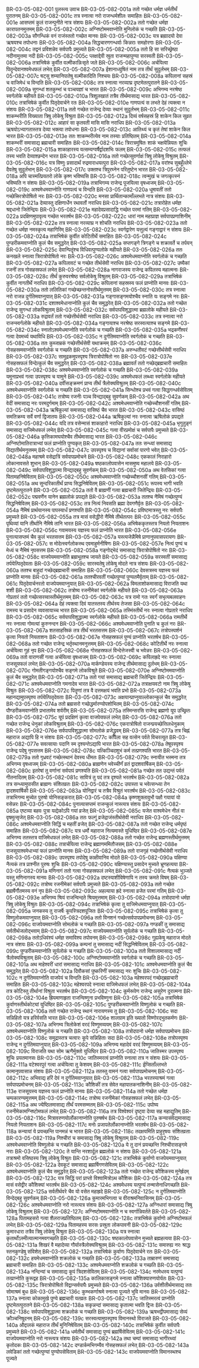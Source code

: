 BR-03-05-082-001	पुलस्त्य उवाच
BR-03-05-082-001a	ततो गच्छेत धर्मज्ञ धर्मतीर्थं पुरातनम्
BR-03-05-082-001c	तत्र स्नात्वा नरो राजन्धर्मशीलः समाहितः
BR-03-05-082-001e	आसप्तमं कुलं राजन्पुनीते नात्र संशयः
BR-03-05-082-002a	ततो गच्छेत धर्मज्ञ कारापतनमुत्तमम्
BR-03-05-082-002c	अग्निष्टोममवाप्नोति मुनिलोकं च गच्छति
BR-03-05-082-003a	सौगन्धिकं वनं राजंस्ततो गच्छेत मानवः
BR-03-05-082-003c	यत्र ब्रह्मादयो देवा ऋषयश्च तपोधनाः
BR-03-05-082-004a	सिद्धचारणगन्धर्वाः किन्नराः समहोरगाः
BR-03-05-082-004c	तद्वनं प्रविशन्नेव सर्वपापैः प्रमुच्यते
BR-03-05-082-005a	ततो हि सा सरिच्छ्रेष्ठा नदीनामुत्तमा नदी
BR-03-05-082-005c	प्लक्षाद्देवी स्रुता राजन्महापुण्या सरस्वती
BR-03-05-082-006a	तत्राभिषेकं कुर्वीत वल्मीकान्निःसृते जले
BR-03-05-082-006c	अर्चयित्वा पितॄन्देवानश्वमेधफलं लभेत्
BR-03-05-082-007a	ईशानाध्युषितं नाम तत्र तीर्थं सुदुर्लभम्
BR-03-05-082-007c	षट्सु शम्यानिपातेषु वल्मीकादिति निश्चयः
BR-03-05-082-008a	कपिलानां सहस्रं च वाजिमेधं च विन्दति
BR-03-05-082-008c	तत्र स्नात्वा नरव्याघ्र दृष्टमेतत्पुरातने
BR-03-05-082-009a	सुगन्धां शतकुम्भां च पञ्चयज्ञां च भारत
BR-03-05-082-009c	अभिगम्य नरश्रेष्ठ स्वर्गलोके महीयते
BR-03-05-082-010a	त्रिशूलखातं तत्रैव तीर्थमासाद्य भारत
BR-03-05-082-010c	तत्राभिषेकं कुर्वीत पितृदेवार्चने रतः
BR-03-05-082-010e	गाणपत्यं स लभते देहं त्यक्त्वा न संशयः
BR-03-05-082-011a	ततो गच्छेत राजेन्द्र देव्याः स्थानं सुदुर्लभम्
BR-03-05-082-011c	शाकम्भरीति विख्याता त्रिषु लोकेषु विश्रुता
BR-03-05-082-012a	दिव्यं वर्षसहस्रं हि शाकेन किल सुव्रत
BR-03-05-082-012c	आहारं सा कृतवती मासि मासि नराधिप
BR-03-05-082-013a	ऋषयोऽभ्यागतास्तत्र देव्या भक्त्या तपोधनाः
BR-03-05-082-013c	आतिथ्यं च कृतं तेषां शाकेन किल भारत
BR-03-05-082-013e	ततः शाकम्भरीत्येव नाम तस्याः प्रतिष्ठितम्
BR-03-05-082-014a	शाकम्भरीं समासाद्य ब्रह्मचारी समाहितः
BR-03-05-082-014c	त्रिरात्रमुषितः शाकं भक्षयेन्नियतः शुचिः
BR-03-05-082-015a	शाकाहारस्य यत्सम्यग्वर्षैर्द्वादशभिः फलम्
BR-03-05-082-015c	तत्फलं तस्य भवति देव्याश्छन्देन भारत
BR-03-05-082-016a	ततो गच्छेत्सुवर्णाक्षं त्रिषु लोकेषु विश्रुतम्
BR-03-05-082-016c	यत्र विष्णुः प्रसादार्थं रुद्रमाराधयत्पुरा
BR-03-05-082-017a	वरांश्च सुबहूँल्लेभे दैवतेषु सुदुर्लभान्
BR-03-05-082-017c	उक्तश्च त्रिपुरघ्नेन परितुष्टेन भारत
BR-03-05-082-018a	अपि चास्मत्प्रियतरो लोके कृष्ण भविष्यसि
BR-03-05-082-018c	त्वन्मुखं च जगत्कृत्स्नं भविष्यति न संशयः
BR-03-05-082-019a	तत्राभिगम्य राजेन्द्र पूजयित्वा वृषध्वजम्
BR-03-05-082-019c	अश्वमेधमवाप्नोति गाणपत्यं च विन्दति
BR-03-05-082-020a	धूमावतीं ततो गच्छेत्त्रिरत्रोपोषितो नरः
BR-03-05-082-020c	मनसा प्रार्थितान्कामाँल्लभते नात्र संशयः
BR-03-05-082-021a	देव्यास्तु दक्षिणार्धेन रथावर्तो नराधिप
BR-03-05-082-021c	तत्रारोहेत धर्मज्ञ श्रद्दधानो जितेन्द्रियः
BR-03-05-082-021e	महादेवप्रसादाद्धि गच्छेत परमां गतिम्
BR-03-05-082-022a	प्रदक्षिणमुपावृत्य गच्छेत भरतर्षभ
BR-03-05-082-022c	धारां नाम महाप्राज्ञ सर्वपापप्रणाशिनीम्
BR-03-05-082-022e	तत्र स्नात्वा नरव्याघ्र न शोचति नराधिप
BR-03-05-082-023a	ततो गच्छेत धर्मज्ञ नमस्कृत्य महागिरिम्
BR-03-05-082-023c	स्वर्गद्वारेण यत्तुल्यं गङ्गाद्वारं न संशयः
BR-03-05-082-024a	तत्राभिषेकं कुर्वीत कोटितीर्थे समाहितः
BR-03-05-082-024c	पुण्डरीकमवाप्नोति कुलं चैव समुद्धरेत्
BR-03-05-082-025a	सप्तगङ्गे त्रिगङ्गे च शक्रावर्ते च तर्पयन्
BR-03-05-082-025c	देवान्पितॄंश्च विधिवत्पुण्यलोके महीयते
BR-03-05-082-026a	ततः कनखले स्नात्वा त्रिरात्रोपोषितो नरः
BR-03-05-082-026c	अश्वमेधमवाप्नोति स्वर्गलोकं च गच्छति
BR-03-05-082-027a	कपिलावटं च गच्छेत तीर्थसेवी नराधिप
BR-03-05-082-027c	उष्यैकां रजनीं तत्र गोसहस्रफलं लभेत्
BR-03-05-082-028a	नागराजस्य राजेन्द्र कपिलस्य महात्मनाः
BR-03-05-082-028c	तीर्थं कुरुवरश्रेष्ठ सर्वलोकेषु विश्रुतम्
BR-03-05-082-029a	तत्राभिषेकं कुर्वीत नागतीर्थे नराधिप
BR-03-05-082-029c	कपिलानां सहस्रस्य फलं प्राप्नोति मानवः
BR-03-05-082-030a	ततो ललितिकां गच्छेच्छन्तनोस्तीर्थमुत्तमम्
BR-03-05-082-030c	तत्र स्नात्वा नरो राजन्न दुर्गतिमवाप्नुयात्
BR-03-05-082-031a	गङ्गासङ्गमयोश्चैव स्नाति यः सङ्गमे नरः
BR-03-05-082-031c	दशाश्वमेधानाप्नोति कुलं चैव समुद्धरेत्
BR-03-05-082-032a	ततो गच्छेत राजेन्द्र सुगन्धां लोकविश्रुताम्
BR-03-05-082-032c	सर्वपापविशुद्धात्मा ब्रह्मलोके महीयते
BR-03-05-082-033a	रुद्रावर्तं ततो गच्छेत्तीर्थसेवी नराधिप
BR-03-05-082-033c	तत्र स्नात्वा नरो राजन्स्वर्गलोके महीयते
BR-03-05-082-034a	गङ्गायाश्च नरश्रेष्ठ सरस्वत्याश्च सङ्गमे
BR-03-05-082-034c	स्नातोऽश्वमेधमाप्नोति स्वर्गलोकं च गच्छति
BR-03-05-082-035a	भद्रकर्णेश्वरं गत्वा देवमर्च्य यथाविधि
BR-03-05-082-035c	न दुर्गतिमवाप्नोति स्वर्गलोकं च गच्छति
BR-03-05-082-036a	ततः कुब्जाम्रकं गच्छेत्तीर्थसेवी यथाक्रमम्
BR-03-05-082-036c	गोसहस्रमवाप्नोति स्वर्गलोकं च गच्छति
BR-03-05-082-037a	अरुन्धतीवटं गच्छेत्तीर्थसेवी नराधिप
BR-03-05-082-037c	सामुद्रकमुपस्पृश्य त्रिरात्रोपोषितो नरः
BR-03-05-082-037e	गोसहस्रफलं विन्देत्कुलं चैव समुद्धरेत्
BR-03-05-082-038a	ब्रह्मावर्तं ततो गच्छेद्ब्रह्मचारी समाहितः
BR-03-05-082-038c	अश्वमेधमवाप्नोति स्वर्गलोकं च गच्छति
BR-03-05-082-039a	यमुनाप्रभवं गत्वा उपस्पृश्य च यामुने
BR-03-05-082-039c	अश्वमेधफलं लब्ध्वा स्वर्गलोके महीयते
BR-03-05-082-040a	दर्वीसङ्क्रमणं प्राप्य तीर्थं त्रैलोक्यविश्रुतम्
BR-03-05-082-040c	अश्वमेधमवाप्नोति स्वर्गलोकं च गच्छति
BR-03-05-082-041a	सिन्धोश्च प्रभवं गत्वा सिद्धगन्धर्वसेवितम्
BR-03-05-082-041c	तत्रोष्य रजनीः पञ्च विन्द्याद्बहु सुवर्णकम्
BR-03-05-082-042a	अथ वेदीं समासाद्य नरः परमदुर्गमाम्
BR-03-05-082-042c	अश्वमेधमवाप्नोति गच्छेच्चौशनसीं गतिम्
BR-03-05-082-043a	ऋषिकुल्यां समासाद्य वासिष्ठं चैव भारत
BR-03-05-082-043c	वासिष्ठं समतिक्रम्य सर्वे वर्णा द्विजातयः
BR-03-05-082-044a	ऋषिकुल्यां नरः स्नात्वा ऋषिलोकं प्रपद्यते
BR-03-05-082-044c	यदि तत्र वसेन्मासं शाकाहारो नराधिप
BR-03-05-082-045a	भृगुतुङ्गं समासाद्य वाजिमेधफलं लभेत्
BR-03-05-082-045c	गत्वा वीरप्रमोक्षं च सर्वपापैः प्रमुच्यते
BR-03-05-082-046a	कृत्तिकामघयोश्चैव तीर्थमासाद्य भारत
BR-03-05-082-046c	अग्निष्टोमातिरात्राभ्यां फलं प्राप्नोति पुण्यकृत्
BR-03-05-082-047a	ततः सन्ध्यां समासाद्य विद्यातीर्थमनुत्तमम्
BR-03-05-082-047c	उपस्पृश्य च विद्यानां सर्वासां पारगो भवेत्
BR-03-05-082-048a	महाश्रमे वसेद्रात्रिं सर्वपापप्रमोचने
BR-03-05-082-048c	एककालं निराहारो लोकानावसते शुभान्
BR-03-05-082-049a	षष्ठकालोपवासेन मासमुष्य महालये
BR-03-05-082-049c	सर्वपापविशुद्धात्मा विन्द्याद्बहु सुवर्णकम्
BR-03-05-082-050a	अथ वेतसिकां गत्वा पितामहनिषेविताम्
BR-03-05-082-050c	अश्वमेधमवाप्नोति गच्छेच्चौशनसीं गतिम्
BR-03-05-082-051a	अथ सुन्दरिकातीर्थं प्राप्य सिद्धनिषेवितम्
BR-03-05-082-051c	रूपस्य भागी भवति दृष्टमेतत्पुरातने
BR-03-05-082-052a	ततो वै ब्राह्मणीं गत्वा ब्रह्मचारी जितेन्द्रियः
BR-03-05-082-052c	पद्मवर्णेन यानेन ब्रह्मलोकं प्रपद्यते
BR-03-05-082-053a	ततश्च नैमिषं गच्छेत्पुण्यं सिद्धनिषेवितम्
BR-03-05-082-053c	तत्र नित्यं निवसति ब्रह्मा देवगणैर्वृतः
BR-03-05-082-054a	नैमिषं प्रार्थयानस्य पापस्यार्धं प्रणश्यति
BR-03-05-082-054c	प्रविष्टमात्रस्तु नरः सर्वपापैः प्रमुच्यते
BR-03-05-082-055a	तत्र मासं वसेद्धीरो नैमिषे तीर्थतत्परः
BR-03-05-082-055c	पृथिव्यां यानि तीर्थानि नैमिषे तानि भारत
BR-03-05-082-056a	अभिषेककृतस्तत्र नियतो नियताशनः
BR-03-05-082-056c	गवामयस्य यज्ञस्य फलं प्राप्नोति भारत
BR-03-05-082-056e	पुनात्यासप्तमं चैव कुलं भरतसत्तम
BR-03-05-082-057a	यस्त्यजेन्नैमिषे प्राणानुपवासपरायणः
BR-03-05-082-057c	स मोदेत्स्वर्गलोकस्थ एवमाहुर्मनीषिणः
BR-03-05-082-057e	नित्यं पुण्यं च मेध्यं च नैमिषं नृपसत्तम
BR-03-05-082-058a	गङ्गोद्भेदं समासाद्य त्रिरात्रोपोषितो नरः
BR-03-05-082-058c	वाजपेयमवाप्नोति ब्रह्मभूतश्च जायते
BR-03-05-082-059a	सरस्वतीं समासाद्य तर्पयेत्पितृदेवताः
BR-03-05-082-059c	सारस्वतेषु लोकेषु मोदते नात्र संशयः
BR-03-05-082-060a	ततश्च बाहुदां गच्छेद्ब्रह्मचारी समाहितः
BR-03-05-082-060c	देवसत्रस्य यज्ञस्य फलं प्राप्नोति मानवः
BR-03-05-082-061a	ततश्चीरवतीं गच्छेत्पुण्यां पुण्यतमैर्वृताम्
BR-03-05-082-061c	पितृदेवार्चनरतो वाजपेयमवाप्नुयात्
BR-03-05-082-062a	विमलाशोकमासाद्य विराजति यथा शशी
BR-03-05-082-062c	तत्रोष्य रजनीमेकां स्वर्गलोके महीयते
BR-03-05-082-063a	गोप्रतारं ततो गच्छेत्सरय्वास्तीर्थमुत्तमम्
BR-03-05-082-063c	यत्र रामो गतः स्वर्गं सभृत्यबलवाहनः
BR-03-05-082-064a	देहं त्यक्त्वा दिवं यातस्तस्य तीर्थस्य तेजसा
BR-03-05-082-064c	रामस्य च प्रसादेन व्यवसायाच्च भारत
BR-03-05-082-065a	तस्मिंस्तीर्थे नरः स्नात्वा गोप्रतारे नराधिप
BR-03-05-082-065c	सर्वपापविशुद्धात्मा स्वर्गलोके महीयते
BR-03-05-082-066a	रामतीर्थे नरः स्नात्वा गोमत्यां कुरुनन्दन
BR-03-05-082-066c	अश्वमेधमवाप्नोति पुनाति च कुलं नरः
BR-03-05-082-067a	शतसाहस्रिकं तत्र तीर्थं भरतसत्तम
BR-03-05-082-067c	तत्रोपस्पर्शनं कृत्वा नियतो नियताशनः
BR-03-05-082-067e	गोसहस्रफलं पुण्यं प्राप्नोति भरतर्षभ
BR-03-05-082-068a	ततो गच्छेत राजेन्द्र भर्तृस्थानमनुत्तमम्
BR-03-05-082-068c	कोटितीर्थे नरः स्नात्वा अर्चयित्वा गुहं नृप
BR-03-05-082-068e	गोसहस्रफलं विन्देत्तेजस्वी च भवेन्नरः
BR-03-05-082-069a	ततो वाराणसीं गत्वा अर्चयित्वा वृषध्वजम्
BR-03-05-082-069c	कपिलाह्रदे नरः स्नात्वा राजसूयफलं लभेत्
BR-03-05-082-070a	मार्कण्डेयस्य राजेन्द्र तीर्थमासाद्य दुर्लभम्
BR-03-05-082-070c	गोमतीगङ्गयोश्चैव सङ्गमे लोकविश्रुते
BR-03-05-082-070e	अग्निष्टोममवाप्नोति कुलं चैव समुद्धरेत्
BR-03-05-082-071a	ततो गयां समासाद्य ब्रह्मचारी जितेन्द्रियः
BR-03-05-082-071c	अश्वमेधमवाप्नोति गमनादेव भारत
BR-03-05-082-072a	तत्राक्षयवटो नाम त्रिषु लोकेषु विश्रुतः
BR-03-05-082-072c	पितॄणां तत्र वै दत्तमक्षयं भवति प्रभो
BR-03-05-082-073a	महानद्यामुपस्पृश्य तर्पयेत्पितृदेवताः
BR-03-05-082-073c	अक्षयान्प्राप्नुयाल्लोकान्कुलं चैव समुद्धरेत्
BR-03-05-082-074a	ततो ब्रह्मसरो गच्छेद्धर्मारण्योपशोभितम्
BR-03-05-082-074c	पौण्डरीकमवाप्नोति प्रभातामेव शर्वरीम्
BR-03-05-082-075a	तस्मिन्सरसि राजेन्द्र ब्रह्मणो यूप उच्छ्रितः
BR-03-05-082-075c	यूपं प्रदक्षिणं कृत्वा वाजपेयफलं लभेत्
BR-03-05-082-076a	ततो गच्छेत राजेन्द्र धेनुकां लोकविश्रुताम्
BR-03-05-082-076c	एकरात्रोषितो राजन्प्रयच्छेत्तिलधेनुकाम्
BR-03-05-082-076e	सर्वपापविशुद्धात्मा सोमलोकं व्रजेद्ध्रुवम्
BR-03-05-082-077a	तत्र चिह्नं महाराज अद्यापि हि न संशयः
BR-03-05-082-077c	कपिला सह वत्सेन पर्वते विचरत्युत
BR-03-05-082-077e	सवत्सायाः पदानि स्म दृश्यन्तेऽद्यापि भारत
BR-03-05-082-078a	तेषूपस्पृश्य राजेन्द्र पदेषु नृपसत्तम
BR-03-05-082-078c	यत्किञ्चिदशुभं कर्म तत्प्रणश्यति भारत
BR-03-05-082-079a	ततो गृध्रवटं गच्छेत्स्थानं देवस्य धीमतः
BR-03-05-082-079c	स्नायीत भस्मना तत्र अभिगम्य वृषध्वजम्
BR-03-05-082-080a	ब्राह्मणेन भवेच्चीर्णं व्रतं द्वादशवार्षिकम्
BR-03-05-082-080c	इतरेषां तु वर्णानां सर्वपापं प्रणश्यति
BR-03-05-082-081a	गच्छेत तत उद्यन्तं पर्वतं गीतनादितम्
BR-03-05-082-081c	सावित्रं तु पदं तत्र दृश्यते भरतर्षभ
BR-03-05-082-082a	तत्र सन्ध्यामुपासीत ब्राह्मणः संशितव्रतः
BR-03-05-082-082c	उपास्ता च भवेत्सन्ध्या तेन द्वादशवार्षिकी
BR-03-05-082-083a	योनिद्वारं च तत्रैव विश्रुतं भरतर्षभ
BR-03-05-082-083c	तत्राभिगम्य मुच्येत पुरुषो योनिसङ्करात्
BR-03-05-082-084a	कृष्णशुक्लावुभौ पक्षौ गयायां यो वसेन्नरः
BR-03-05-082-084c	पुनात्यासप्तमं राजन्कुलं नास्त्यत्र संशयः
BR-03-05-082-085a	एष्टव्या बहवः पुत्रा यद्येकोऽपि गयां व्रजेत्
BR-03-05-082-085c	यजेत वाश्वमेधेन नीलं वा वृषमुत्सृजेत्
BR-03-05-082-086a	ततः फल्गुं व्रजेद्राजंस्तीर्थसेवी नराधिप
BR-03-05-082-086c	अश्वमेधमवाप्नोति सिद्धिं च महतीं व्रजेत्
BR-03-05-082-087a	ततो गच्छेत राजेन्द्र धर्मपृष्ठं समाहितः
BR-03-05-082-087c	यत्र धर्मो महाराज नित्यमास्ते युधिष्ठिर
BR-03-05-082-087e	अभिगम्य ततस्तत्र वाजिमेधफलं लभेत्
BR-03-05-082-088a	ततो गच्छेत राजेन्द्र ब्रह्मणस्तीर्थमुत्तमम्
BR-03-05-082-088c	तत्रार्चयित्वा राजेन्द्र ब्रह्माणममितौजसम्
BR-03-05-082-088e	राजसूयाश्वमेधाभ्यां फलं प्राप्नोति मानवः
BR-03-05-082-089a	ततो राजगृहं गच्छेत्तीर्थसेवी नराधिप
BR-03-05-082-089c	उपस्पृश्य तपोदेषु काक्षीवानिव मोदते
BR-03-05-082-090a	यक्षिण्या नैत्यकं तत्र प्राश्नीत पुरुषः शुचिः
BR-03-05-082-090c	यक्षिण्यास्तु प्रसादेन मुच्यते भ्रूणहत्यया
BR-03-05-082-091a	मणिनागं ततो गत्वा गोसहस्रफलं लभेत्
BR-03-05-082-091c	नैत्यकं भुञ्जते यस्तु मणिनागस्य मानवः
BR-03-05-082-092a	दष्टस्याशीविषेणापि न तस्य क्रमते विषम्
BR-03-05-082-092c	तत्रोष्य रजनीमेकां सर्वपापैः प्रमुच्यते
BR-03-05-082-093a	ततो गच्छेत ब्रह्मर्षेर्गौतमस्य वनं नृप
BR-03-05-082-093c	अहल्याया ह्रदे स्नात्वा व्रजेत परमां गतिम्
BR-03-05-082-093e	अभिगम्य श्रियं राजन्विन्दते श्रियमुत्तमाम्
BR-03-05-082-094a	तत्रोदपानो धर्मज्ञ त्रिषु लोकेषु विश्रुतः
BR-03-05-082-094c	तत्राभिषेकं कृत्वा तु वाजिमेधमवाप्नुयात्
BR-03-05-082-095a	जनकस्य तु राजर्षेः कूपस्त्रिदशपूजितः
BR-03-05-082-095c	तत्राभिषेकं कृत्वा तु विष्णुलोकमवाप्नुयात्
BR-03-05-082-096a	ततो विनशनं गच्छेत्सर्वपापप्रमोचनम्
BR-03-05-082-096c	वाजपेयमवाप्नोति सोमलोकं च गच्छति
BR-03-05-082-097a	गण्डकीं तु समासाद्य सर्वतीर्थजलोद्भवाम्
BR-03-05-082-097c	वाजपेयमवाप्नोति सूर्यलोकं च गच्छति
BR-03-05-082-098a	ततोऽधिवंश्यं धर्मज्ञ समाविश्य तपोवनम्
BR-03-05-082-098c	गुह्यकेषु महाराज मोदते नात्र संशयः
BR-03-05-082-099a	कम्पनां तु समासाद्य नदीं सिद्धनिषेविताम्
BR-03-05-082-099c	पुण्डरीकमवाप्नोति सूर्यलोकं च गच्छति
BR-03-05-082-100a	ततो विशालामासाद्य नदीं त्रैलोक्यविश्रुताम्
BR-03-05-082-100c	अग्निष्टोममवाप्नोति स्वर्गलोकं च गच्छति
BR-03-05-082-101a	अथ माहेश्वरीं धारां समासाद्य नराधिप
BR-03-05-082-101c	अश्वमेधमवाप्नोति कुलं चैव समुद्धरेत्
BR-03-05-082-102a	दिवौकसां पुष्करिणीं समासाद्य नरः शुचिः
BR-03-05-082-102c	न दुर्गतिमवाप्नोति वाजपेयं च विन्दति
BR-03-05-082-103a	महेश्वरपदं गच्छेद्ब्रह्मचारी समाहितः
BR-03-05-082-103c	महेश्वरपदे स्नात्वा वाजिमेधफलं लभेत्
BR-03-05-082-104a	तत्र कोटिस्तु तीर्थानां विश्रुता भरतर्षभ
BR-03-05-082-104c	कूर्मरूपेण राजेन्द्र असुरेण दुरात्मना
BR-03-05-082-104e	ह्रियमाणाहृता राजन्विष्णुना प्रभविष्णुना
BR-03-05-082-105a	तत्राभिषेकं कुर्वाणस्तीर्थकोट्यां युधिष्ठिर
BR-03-05-082-105c	पुण्डरीकमवाप्नोति विष्णुलोकं च गच्छति
BR-03-05-082-106a	ततो गच्छेत राजेन्द्र स्थानं नारायणस्य तु
BR-03-05-082-106c	सदा सन्निहितो यत्र हरिर्वसति भारत
BR-03-05-082-106e	शालग्राम इति ख्यातो विष्णोरद्भुतकर्मणः
BR-03-05-082-107a	अभिगम्य त्रिलोकेशं वरदं विष्णुमव्ययम्
BR-03-05-082-107c	अश्वमेधमवाप्नोति विष्णुलोकं च गच्छति
BR-03-05-082-108a	तत्रोदपानो धर्मज्ञ सर्वपापप्रमोचनः
BR-03-05-082-108c	समुद्रास्तत्र चत्वारः कूपे सन्निहिताः सदा
BR-03-05-082-108e	तत्रोपस्पृश्य राजेन्द्र न दुर्गतिमवाप्नुयात्
BR-03-05-082-109a	अभिगम्य महादेवं वरदं विष्णुमव्ययम्
BR-03-05-082-109c	विराजति यथा सोम ऋणैर्मुक्तो युधिष्ठिर
BR-03-05-082-110a	जातिस्मर उपस्पृश्य शुचिः प्रयतमानसः
BR-03-05-082-110c	जातिस्मरत्वं प्राप्नोति स्नात्वा तत्र न संशयः
BR-03-05-082-111a	वटेश्वरपुरं गत्वा अर्चयित्वा तु केशवम्
BR-03-05-082-111c	ईप्सिताँल्लभते कामानुपवासान्न संशयः
BR-03-05-082-112a	ततस्तु वामनं गत्वा सर्वपापप्रमोचनम्
BR-03-05-082-112c	अभिवाद्य हरिं देवं न दुर्गतिमवाप्नुयात्
BR-03-05-082-113a	भरतस्याश्रमं गत्वा सर्वपापप्रमोचनम्
BR-03-05-082-113c	कौशिकीं तत्र सेवेत महापातकनाशिनीम्
BR-03-05-082-113e	राजसूयस्य यज्ञस्य फलं प्राप्नोति मानवः
BR-03-05-082-114a	ततो गच्छेत धर्मज्ञ चम्पकारण्यमुत्तमम्
BR-03-05-082-114c	तत्रोष्य रजनीमेकां गोसहस्रफलं लभेत्
BR-03-05-082-115a	अथ ज्येष्ठिलमासाद्य तीर्थं परमसम्मतम्
BR-03-05-082-115c	उपोष्य रजनीमेकामग्निष्टोमफलं लभेत्
BR-03-05-082-116a	तत्र विश्वेश्वरं दृष्ट्वा देव्या सह महाद्युतिम्
BR-03-05-082-116c	मित्रावरुणयोर्लोकानाप्नोति पुरुषर्षभ
BR-03-05-082-117a	कन्यासंवेद्यमासाद्य नियतो नियताशनः
BR-03-05-082-117c	मनोः प्रजापतेर्लोकानाप्नोति भरतर्षभ
BR-03-05-082-118a	कन्यायां ये प्रयच्छन्ति पानमन्नं च भारत
BR-03-05-082-118c	तदक्षयमिति प्राहुरृषयः संशितव्रताः
BR-03-05-082-119a	निश्चीरां च समासाद्य त्रिषु लोकेषु विश्रुताम्
BR-03-05-082-119c	अश्वमेधमवाप्नोति विष्णुलोकं च गच्छति
BR-03-05-082-120a	ये तु दानं प्रयच्छन्ति निश्चीरासङ्गमे नराः
BR-03-05-082-120c	ते यान्ति नरशार्दूल ब्रह्मलोकं न संशयः
BR-03-05-082-121a	तत्राश्रमो वसिष्ठस्य त्रिषु लोकेषु विश्रुतः
BR-03-05-082-121c	तत्राभिषेकं कुर्वाणो वाजपेयमवाप्नुयात्
BR-03-05-082-122a	देवकूटं समासाद्य ब्रह्मर्षिगणसेवितम्
BR-03-05-082-122c	अश्वमेधमवाप्नोति कुलं चैव समुद्धरेत्
BR-03-05-082-123a	ततो गच्छेत राजेन्द्र कौशिकस्य मुनेर्ह्रदम्
BR-03-05-082-123c	यत्र सिद्धिं परां प्राप्तो विश्वामित्रोऽथ कौशिकः
BR-03-05-082-124a	तत्र मासं वसेद्वीर कौशिक्यां भरतर्षभ
BR-03-05-082-124c	अश्वमेधस्य यत्पुण्यं तन्मासेनाधिगच्छति
BR-03-05-082-125a	सर्वतीर्थवरे चैव यो वसेत महाह्रदे
BR-03-05-082-125c	न दुर्गतिमवाप्नोति विन्देद्बहु सुवर्णकम्
BR-03-05-082-126a	कुमारमभिगत्वा च वीराश्रमनिवासिनम्
BR-03-05-082-126c	अश्वमेधमवाप्नोति नरो नास्त्यत्र संशयः
BR-03-05-082-127a	अग्निधारां समासाद्य त्रिषु लोकेषु विश्रुताम्
BR-03-05-082-127c	अग्निष्टोममवाप्नोति न च स्वर्गान्निवर्तते
BR-03-05-082-128a	पितामहसरो गत्वा शैलराजप्रतिष्ठितम्
BR-03-05-082-128c	तत्राभिषेकं कुर्वाणो अग्निष्टोमफलं लभेत्
BR-03-05-082-129a	पितामहस्य सरसः प्रस्रुता लोकपावनी
BR-03-05-082-129c	कुमारधारा तत्रैव त्रिषु लोकेषु विश्रुता
BR-03-05-082-130a	यत्र स्नात्वा कृतार्थोऽस्मीत्यात्मानमवगच्छति
BR-03-05-082-130c	षष्ठकालोपवासेन मुच्यते ब्रह्महत्यया
BR-03-05-082-131a	शिखरं वै महादेव्या गौर्यास्त्रैलोक्यविश्रुतम्
BR-03-05-082-131c	समारुह्य नरः श्राद्धः स्तनकुण्डेषु संविशेत्
BR-03-05-082-132a	तत्राभिषेकं कुर्वाणः पितृदेवार्चने रतः
BR-03-05-082-132c	हयमेधमवाप्नोति शक्रलोकं च गच्छति
BR-03-05-082-133a	ताम्रारुणं समासाद्य ब्रह्मचारी समाहितः
BR-03-05-082-133c	अश्वमेधमवाप्नोति शक्रलोकं च गच्छति
BR-03-05-082-134a	नन्दिन्यां च समासाद्य कूपं त्रिदशसेवितम्
BR-03-05-082-134c	नरमेधस्य यत्पुण्यं तत्प्राप्नोति कुरूद्वह
BR-03-05-082-135a	कालिकासङ्गमे स्नात्वा कौशिक्यारुणयोर्यतः
BR-03-05-082-135c	त्रिरात्रोपोषितो विद्वान्सर्वपापैः प्रमुच्यते
BR-03-05-082-136a	उर्वशीतीर्थमासाद्य ततः सोमाश्रमं बुधः
BR-03-05-082-136c	कुम्भकर्णाश्रमे स्नात्वा पूज्यते भुवि मानवः
BR-03-05-082-137a	स्नात्वा कोकामुखे पुण्ये ब्रह्मचारी यतव्रतः
BR-03-05-082-137c	जातिस्मरत्वं प्राप्नोति दृष्टमेतत्पुरातने
BR-03-05-082-138a	सकृन्नन्दां समासाद्य कृतात्मा भवति द्विजः
BR-03-05-082-138c	सर्वपापविशुद्धात्मा शक्रलोकं च गच्छति
BR-03-05-082-139a	ऋषभद्वीपमासाद्य सेव्यं क्रौञ्चनिषूदनम्
BR-03-05-082-139c	सरस्वत्यामुपस्पृश्य विमानस्थो विराजते
BR-03-05-082-140a	औद्दालकं महाराज तीर्थं मुनिनिषेवितम्
BR-03-05-082-140c	तत्राभिषेकं कुर्वीत सर्वपापैः प्रमुच्यते
BR-03-05-082-141a	धर्मतीर्थं समासाद्य पुण्यं ब्रह्मर्षिसेवितम्
BR-03-05-082-141c	वाजपेयमवाप्नोति नरो नास्त्यत्र संशयः
BR-03-05-082-142a	तथा चम्पां समासाद्य भागीरथ्यां कृतोदकः
BR-03-05-082-142c	दण्डार्कमभिगम्यैव गोसहस्रफलं लभेत्
BR-03-05-082-143a	लवेडिकां ततो गच्छेत्पुण्यां पुण्योपसेविताम्
BR-03-05-082-143c	वाजपेयमवाप्नोति विमानस्थश्च पूज्यते
